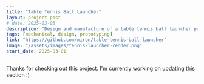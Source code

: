 ```yaml
---
title: "Table Tennis Ball Launcher"
layout: project-post
# date: 2025-03-05
description: "Design and manufacture of a table tennis ball launcher powered by a DC motor. Part of Year 1 and 2 coursework."
tags: [mechanical, design, prototyping]
link: "https://github.com/miron/table-tennis-ball-launcher"
image: "/assets/images/tennis-launcher-render.png"
start_date: 2025-03-01
---
```



Thanks for checking out this project. I'm currently working on updating this section :)